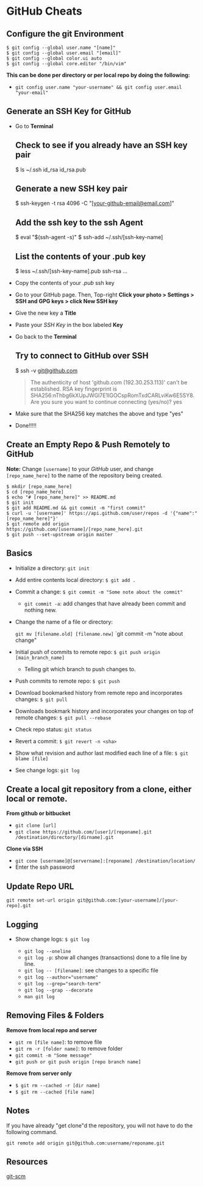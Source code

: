 # GitHub Cheats

## Configure the git Environment  

    $ git config --global user.name "[name]"
    $ git config --global user.email "[email]"
    $ git config --global color.ui auto
    $ git config --global core.editor "/bin/vim"

**This can be done per directory or per local repo by doing the following:**

-   `git config user.name "your-username" && git config user.email "your-email"`

## Generate an SSH Key for GitHub

-   Go to **Terminal**

      ## Check to see if you already have an SSH key pair
      $ ls ~/.ssh
          id_rsa
          id_rsa.pub
      ## Generate a new SSH key pair
      $ ssh-keygen -t rsa 4096 -C "[your-github-email@email.com]"
      ## Add the ssh key to the ssh Agent
      $ eval "$(ssh-agent -s)"
      $ ssh-add ~/.ssh/[ssh-key-name]
      ## List the contents of your .pub key
      $ less ~/.ssh/[ssh-key-name].pub
          ssh-rsa ...

-   Copy the contents of your *.pub* ssh key  

-   Go to your GitHub page. Then, Top-right **Click your photo > Settings > SSH and GPG keys > click New SSH key**

-   Give the new key a **Title**

-   Paste your *SSH Key* in the box labeled **Key**

-   Go back to the **Terminal**

      ## Try to connect to GitHub over SSH
      $ ssh -v git@github.com

    > The authenticity of host 'github.com (192.30.253.113)' can't be established. 
    > RSA key fingerprint is SHA256:nThbg6kXUpJWGl7E1IGOCspRomTxdCARLviKw6E5SY8.  
    > Are you sure you want to continue connecting (yes/no)? yes


-   Make sure that the SHA256 key matches the above and type "yes"

-   Done!!!!!

## Create an Empty Repo & Push Remotely to GitHub

**Note:** Change `[username]` to your *GitHub* user, and change `[repo_name_here]` to the name of the repository being created.
    
    $ mkdir [repo_name_here]
    $ cd [repo_name_here]
    $ echo "# [repo_name_here]" >> README.md
    $ git init
    $ git add README.md && git commit -m "first commit"
    $ curl -u '[username]' https://api.github.com/user/repos -d '{"name":"[repo_name_here]"}'
    $ git remote add origin https://github.com/[username]/[repo_name_here].git
    $ git push --set-upstream origin master

## Basics

-   Initialize a directory: `git init`

-   Add entire contents local directory: `$ git add .`

-   Commit a change: `$ git commit -m "Some note about the commit"`
    
    -   `git commit -a`: add changes that have already been commit and nothing new.

-   Change the name of a file or directory: 

    `git mv [filename.old] [filename.new]`
    `git commit -m "note about change"

-   Initial push of commits to remote repo: `$ git push origin [main_branch_name]`

    -   Telling git which branch to push changes to.

-   Push commits to remote repo: `$ git push`

-   Download bookmarked history from remote repo and incorporates changes: `$ git pull`  

-   Downloads bookmark history and incorporates your changes on top of
remote changes: `$ git pull --rebase`  

-   Check repo status: `git status`

-   Revert a commit: `$ git revert -n <sha>`  

-   Show what revision and author last modified each line of a file: `$ git blame [file]`

-   See change logs: `git log`

## Create a local git repository from a clone, either local or remote.

**From github or bitbucket**

-   `git clone [url]`
-   `git clone https://github.com/[user]/[reponame].git /destination/directory/[dirname].git`

**Clone via SSH**

-   `git cone [username]@[servername]:[reponame] /destination/location/`
-   Enter the ssh password

## Update Repo URL

`git remote set-url origin git@github.com:[your-username]/[your-repo].git`

## Logging

-   Show change logs: `$ git log`  

    -   `git log --oneline`
    -   `git log -p`: show all changes (transactions) done to a file line by line.
    -   `git log -- [filename]`: see changes to a specific file
    -   `git log --author="username"`
    -   `git log --grep="search-term"`
    -   `git log --grap --decorate`
    -   `man git log`

## Removing Files & Folders

**Remove from local repo and server**

-   `git rm [file name]`: to remove file
-   `git rm -r [folder name]`: to remove folder
-   `git commit -m "Some message"`
-   `git push or git push origin [repo branch name]`

**Remove from server only**

-   `$ git rm --cached -r [dir name]`
-   `$ git rm --cached [file name]`


## Notes

If you have already "get clone"d the repository, you will not have to do the
following command.

    git remote add origin git@github.com:username/reponame.git

## Resources

[git-scm](https://git-scm.com/book/en/v2/Customizing-Git-Git-Configuration)
